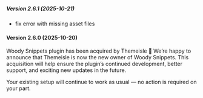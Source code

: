 #####   Version 2.6.1 (2025-10-21)

- fix error with missing asset files

####   Version 2.6.0 (2025-10-20)

Woody Snippets plugin has been acquired by Themeisle 🎉
We’re happy to announce that Themeisle is now the new owner of Woody Snippets. This acquisition will help ensure the plugin’s continued development, better support, and exciting new updates in the future.

Your existing setup will continue to work as usual — no action is required on your part.
